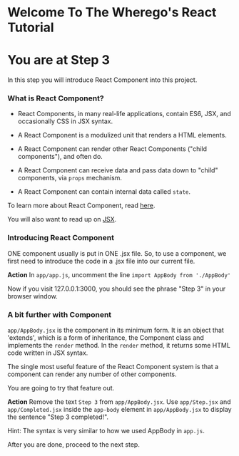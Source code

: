 # Welcome To The Wherego's React Tutorial

# You are at Step 3 

In this step you will introduce React Component into this project.

### What is React Component?
* React Components, in many real-life applications, contain ES6, JSX, and occasionally CSS in JSX syntax.

* A React Component is a modulized unit that renders a HTML elements.

* A React Component can render other React Components ("child components"), and often do.

* A React Component can receive data and pass data down to "child" components, via `props` mechanism. 

* A React Component can contain internal data called `state`.

To learn more about React Component, read [here](https://facebook.github.io/react/docs/react-component.html).

You will also want to read up on [JSX](https://shripadk.github.io/react/docs/displaying-data.html).

### Introducing React Component
ONE component usually is put in ONE .jsx file. So, to use a component, we first need to introduce the code in a .jsx file into our current file.

**Action** In `app/app.js`, uncomment the line `import AppBody from './AppBody'`

Now if you visit 127.0.0.1:3000, you should see the phrase "Step 3" in your browser window.

### A bit further with Component
`app/AppBody.jsx` is the component in its minimum form. It is an object that 'extends', which is a form of inheritance, the Component class and implements the `render` method. In the `render` method, it returns some HTML code written in JSX syntax.

The single most useful feature of the React Component system is that a component can render any number of other components.

You are going to try that feature out.

**Action** Remove the text `Step 3` from `app/AppBody.jsx`. Use `app/Step.jsx` and `app/Completed.jsx` inside the `app-body` element in `app/AppBody.jsx` to display the sentence "Step 3 completed!".

Hint: The syntax is very similar to how we used AppBody in `app.js`.

After you are done, proceed to the next step.
 
